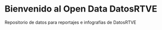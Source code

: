 # Bienvenido al Open Data DatosRTVE
Repositorio de datos para reportajes e infografías de DatosRTVE
